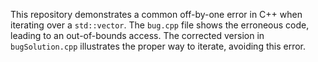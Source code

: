 This repository demonstrates a common off-by-one error in C++ when iterating over a `std::vector`. The `bug.cpp` file shows the erroneous code, leading to an out-of-bounds access. The corrected version in `bugSolution.cpp` illustrates the proper way to iterate, avoiding this error.